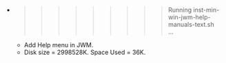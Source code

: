 * >>>>>>>>> Running inst-min-win-jwm-help-manuals-text.sh ...
  * Add Help menu in JWM.
  * Disk size = 2998528K. Space Used = 36K.
